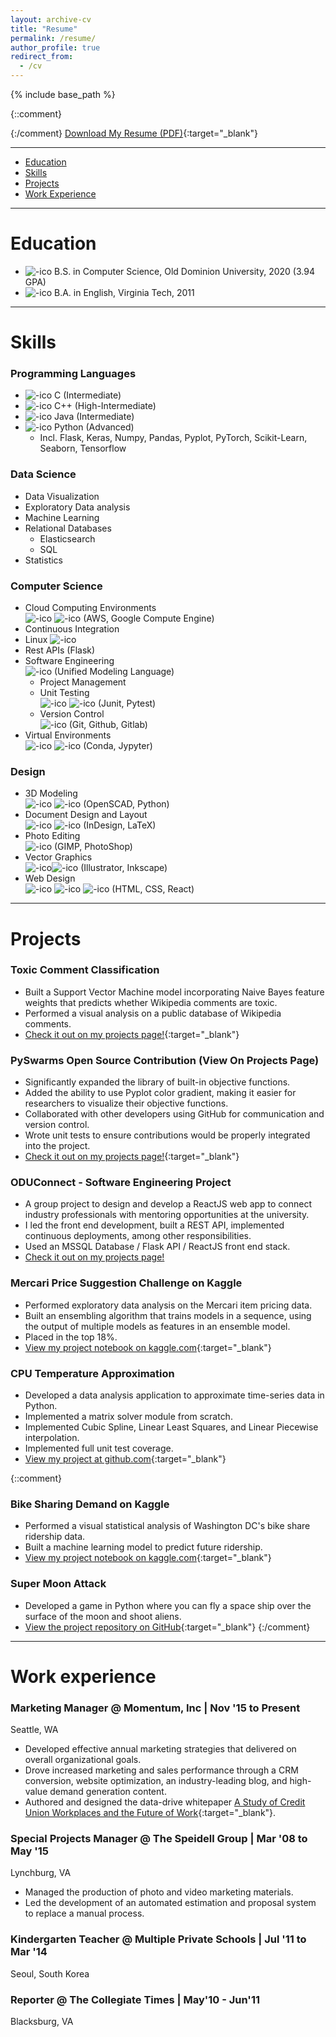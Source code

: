 ```yaml
---
layout: archive-cv
title: "Resume"
permalink: /resume/
author_profile: true
redirect_from:
  - /cv
---
```


{% include base_path %}

{::comment}

{:/comment}
[Download My Resume (PDF)](/images/resume/Jay_Speidell.pdf){:target="_blank"}
<hr>

* [Education](#education)<br />
* [Skills](#skills)<br />
* [Projects](#projects)<br />
* [Work Experience](#work-experience)<br />

<hr>

# Education

* ![-ico](\images\ico\odu.svg) B.S. in Computer Science, Old Dominion University, 2020 (3.94 GPA)
*  ![-ico](\images\ico\Virginia_Tech_Hokies_logo.svg) B.A. in English, Virginia Tech, 2011

<hr>

# Skills
### Programming Languages
* ![-ico](\images\ico\clang.svg) C (Intermediate)
* ![-ico](\images\ico\icons8-c++.svg) C++ (High-Intermediate)
* ![-ico](\images\ico\icons8-java.svg) Java (Intermediate)
* ![-ico](\images\ico\icons8-python.svg) Python (Advanced)
  * Incl. Flask, Keras, Numpy, Pandas, Pyplot, PyTorch, Scikit-Learn, Seaborn, Tensorflow

### Data Science
* Data Visualization
* Exploratory Data analysis
* Machine Learning
* Relational Databases
  * Elasticsearch
  * SQL
* Statistics

### Computer Science
* Cloud Computing Environments <br /> ![-ico](\images\ico\Amazon_Web_Services_Logo.svg) ![-ico](\images\ico\gce.svg)
(AWS, Google Compute Engine)
* Continuous Integration
* Linux ![-ico](\images\ico\Tux.svg)
* Rest APIs (Flask)
* Software Engineering <br /> ![-ico](\images\ico\UML_logo.svg) (Unified Modeling Language)
  * Project Management
  * Unit Testing <br /> ![-ico](\images\ico\junit.png) ![-ico](\images\ico\pytest.webp)  (Junit, Pytest)
  * Version Control <br /> ![-ico](\images\ico\Git-logo.svg)  (Git, Github, Gitlab)
* Virtual Environments <br /> ![-ico](\images\ico\conda.svg) ![-ico](\images\ico\jupyter.svg) (Conda, Jypyter)

### Design
* 3D Modeling  <br /> ![-ico](\images\ico\Openscad_SVG.svg) ![-ico](\images\ico\icons8-python.svg) (OpenSCAD, Python)
* Document Design and Layout <br /> ![-ico](\images\ico\icons8-adobe-indesign.svg) ![-ico](\images\ico\LaTeX_logo.svg) (InDesign, LaTeX)
* Photo Editing  <br /> ![-ico](\images\ico\icons8-adobe-photoshop.svg) (GIMP, PhotoShop)
* Vector Graphics  <br /> ![-ico](\images\ico\icons8-adobe-illustrator.svg)![-ico](\images\ico\Inkscape-HIG-mental.svg) (Illustrator, Inkscape)
*  Web Design <br /> ![-ico](\images\ico\html5.svg) ![-ico](\images\ico\CSS3_logo_and_wordmark.svg) ![-ico](\images\ico\react.svg)  (HTML, CSS, React)

<hr>

# Projects

### Toxic Comment Classification
* Built a Support Vector Machine model incorporating Naive Bayes feature weights that predicts whether Wikipedia comments are toxic.
* Performed a visual analysis on a public database of Wikipedia comments.  
* [Check it out on my projects page!](/portfolio/project1-toxic-comments/){:target="_blank"}

### PySwarms Open Source Contribution (View On Projects Page)
* Significantly expanded the library of built-in objective functions.
* Added the ability to use Pyplot color gradient, making it easier for researchers to visualize their objective functions.
* Collaborated with other developers using GitHub for communication and version control.
* Wrote unit tests to ensure contributions would be properly integrated into the project.
* [Check it out on my projects page!](/portfolio/project2-pyswarms/){:target="_blank"}

### ODUConnect - Software Engineering Project
* A group project to design and develop a ReactJS web app to connect industry professionals with mentoring opportunities at the university.
* I led the front end development, built a REST API, implemented continuous deployments, among other responsibilities.
* Used an MSSQL Database / Flask API / ReactJS front end stack.
* [Check it out on my projects page!](../portfolio/project08-oduconnect)

### Mercari Price Suggestion Challenge on Kaggle
* Performed exploratory data analysis on the Mercari item pricing data.
* Built an ensembling algorithm that trains models in a sequence, using the output of multiple models as features in an ensemble model.
* Placed in the top 18%.
* [View my project notebook on kaggle.com](https://www.kaggle.com/jayspeidell/predictions-as-features){:target="_blank"}

### CPU Temperature Approximation
* Developed a data analysis application to approximate time-series data in Python.
* Implemented a matrix solver module from scratch.
* Implemented Cubic Spline, Linear Least Squares, and Linear Piecewise interpolation.
* Implemented full unit test coverage.
* [View my project at github.com](https://github.com/jayspeidell/cpu-temp-approximation){:target="_blank"}

{::comment}
### Bike Sharing Demand on Kaggle
* Performed a visual statistical analysis of Washington DC's bike share ridership data.
* Built a machine learning model to predict future ridership.
* [View my project notebook on kaggle.com](https://www.kaggle.com/jayspeidell/visualizing-and-modeling-dc-bikeshare-ridership){:target="_blank"}

### Super Moon Attack
* Developed a game in Python where you can fly a space ship over the surface of the moon and shoot aliens.
* [View the project repository on GitHub](https://github.com/jayspeidell/super-moon-attack){:target="_blank"}
{:/comment}


<hr>

# Work experience
### Marketing Manager @ Momentum, Inc \| Nov '15 to Present
Seattle, WA
* Developed effective annual marketing strategies that delivered on overall organizational goals.
* Drove increased marketing and sales performance through a CRM conversion, website optimization, an industry-leading blog, and high-value demand generation content.
* Authored and designed the data-drive whitepaper [A Study of Credit Union Workplaces and the Future of Work](https://cdn2.hubspot.net/hubfs/6312112/A%20Study%20of%20Credit%20Union%20Workplaces%20-%20Momentum.pdf){:target="_blank"}.


### Special Projects Manager @ The Speidell Group \| Mar '08 to May '15
Lynchburg, VA
* Managed the production of photo and video marketing materials.
* Led the development of an automated estimation and proposal system to replace a manual process.

### Kindergarten Teacher @ Multiple Private Schools \| Jul '11 to Mar '14
Seoul, South Korea
### Reporter @ The Collegiate Times \| May'10 - Jun'11
Blacksburg, VA
